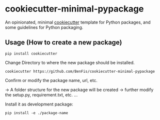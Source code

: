 cookiecutter-minimal-pypackage
==============================

An opinionated, minimal [cookiecutter](https://github.com/audreyr/cookiecutter) template for Python packages, and some guidelines for Python packaging.

Usage (How to create a new package)
-----

    pip install cookiecutter
    
Change Directory to where the new package should be installed.    
    
    cookiecutter https://github.com/BenFis/cookiecutter-minimal-pypackage

Confirm or modify the package name, url, etc. 

-> A folder structure for the new package will be created
-> further modify the setup.py, requirement.txt, etc. ...

Install it as development package:

    pip install -e ./package-name
